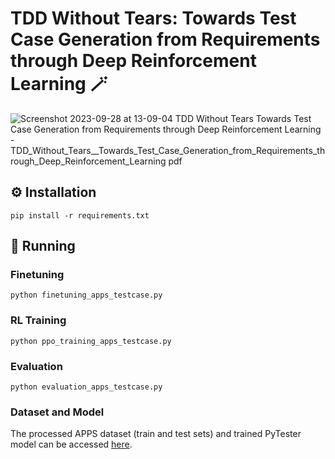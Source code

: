 # TDD Without Tears: Towards Test Case Generation from Requirements through Deep Reinforcement Learning :magic_wand:

![Screenshot 2023-09-28 at 13-09-04 TDD Without Tears Towards Test Case Generation from Requirements through Deep Reinforcement Learning - TDD_Without_Tears__Towards_Test_Case_Generation_from_Requirements_through_Deep_Reinforcement_Learning pdf](https://github.com/tddpytester/pytester/assets/146339482/0daf2abd-6846-4ee3-b772-bd9dae091768)


## :gear: Installation
```
pip install -r requirements.txt
```

## :running: Running

### Finetuning
```
python finetuning_apps_testcase.py
```

### RL Training
```
python ppo_training_apps_testcase.py
```

### Evaluation
```
python evaluation_apps_testcase.py
```

### Dataset and Model

The processed APPS dataset (train and test sets) and trained PyTester model can be accessed [here]([https://www.example.com](https://drive.google.com/drive/folders/1ZPoCXkSitQmreo9CMj0fzsxYWT9k6zYz?usp=share_link)https://drive.google.com/drive/folders/1ZPoCXkSitQmreo9CMj0fzsxYWT9k6zYz?usp=share_link).
